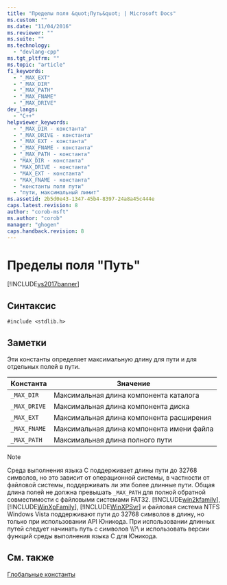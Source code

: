 ```yaml
---
title: "Пределы поля &quot;Путь&quot; | Microsoft Docs"
ms.custom: ""
ms.date: "11/04/2016"
ms.reviewer: ""
ms.suite: ""
ms.technology: 
  - "devlang-cpp"
ms.tgt_pltfrm: ""
ms.topic: "article"
f1_keywords: 
  - "_MAX_EXT"
  - "_MAX_DIR"
  - "_MAX_PATH"
  - "_MAX_FNAME"
  - "_MAX_DRIVE"
dev_langs: 
  - "C++"
helpviewer_keywords: 
  - "_MAX_DIR - константа"
  - "_MAX_DRIVE - константа"
  - "_MAX_EXT - константа"
  - "_MAX_FNAME - константа"
  - "_MAX_PATH - константа"
  - "MAX_DIR - константа"
  - "MAX_DRIVE - константа"
  - "MAX_EXT - константа"
  - "MAX_FNAME - константа"
  - "константы поля пути"
  - "пути, максимальный лимит"
ms.assetid: 2b5d0e43-1347-45b4-8397-24a8a45c444e
caps.latest.revision: 8
author: "corob-msft"
ms.author: "corob"
manager: "ghogen"
caps.handback.revision: 8
---
```

# Пределы поля &quot;Путь&quot;
[!INCLUDE[vs2017banner](../assembler/inline/includes/vs2017banner.md)]

## Синтаксис  
  
```  
#include <stdlib.h>  
```  
  
## Заметки  
 Эти константы определяет максимальную длину для пути и для отдельных полей в пути.  
  
|Константа|Значение|  
|---------------|--------------|  
|`_MAX_DIR`|Максимальная длина компонента каталога|  
|`_MAX_DRIVE`|Максимальная длина компонента диска|  
|`_MAX_EXT`|Максимальная длина компонента расширения|  
|`_MAX_FNAME`|Максимальная длина компонента имени файла|  
|`_MAX_PATH`|Максимальная длина полного пути|  
  
> [!NOTE]
>  Среда выполнения языка C поддерживает длины пути до 32768 символов, но это зависит от операционной системы, в частности от файловой системы, поддерживать ли эти более длинные пути.  Общая длина полей не должна превышать `_MAX_PATH` для полной обратной совместимости с файловыми системами FAT32.  [!INCLUDE[win2kfamily](../c-runtime-library/includes/win2kfamily_md.md)], [!INCLUDE[WinXpFamily](../c-runtime-library/includes/winxpfamily_md.md)], [!INCLUDE[WinXPSvr](../build/includes/winxpsvr_md.md)] и файловая система NTFS Windows Vista поддерживают пути до 32768 символов в длину, но только при использовании API Юникода.  При использовании длинных путей следует начинать путь с символов \\\\?\\ и использовать версии функций среды выполнения языка С для Юникода.  
  
## См. также  
 [Глобальные константы](../c-runtime-library/global-constants.md)
